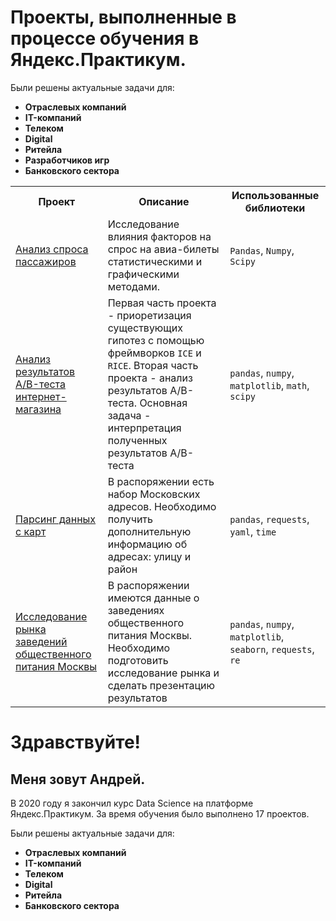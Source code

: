 # Проекты, выполненные в процессе обучения в Яндекс.Практикум.

Были решены актуальные задачи для:
* **Отраслевых компаний**
* **IT-компаний**
* **Телеком**
* **Digital**
* **Ритейла**
* **Разработчиков игр**
* **Банковского сектора**

<table>
	<tr>
		<th>Проект</th>
		<th>Описание</th>
		<th>Использованные библиотеки</th>
	</tr>
	<tr>
		<td>
			<a href="https://github.com/Narboro/Yandex.Praktikum/tree/master/%D0%90%D0%BD%D0%B0%D0%BB%D0%B8%D0%B7%20%D1%81%D0%BF%D1%80%D0%BE%D1%81%D0%B0%20%D0%BF%D0%B0%D1%81%D1%81%D0%B0%D0%B6%D0%B8%D1%80%D0%BE%D0%B2" alt="Анализ спроса пассажиров">Анализ спроса пассажиров</a>
		</td>
		<td>
			Исследование влияния факторов на спрос на авиа-билеты статистическими и графическими методами.
		</td>
		<td>
			<code>Pandas</code>, <code>Numpy</code>, <code>Scipy</code>
		</td>
	</tr>
	<tr>
		<td>
			<a href="https://github.com/stas-chuprinskiy/praktikum_projects/tree/master/ab-analysis" alt="Анализ результатов A/B-теста интернет-магазина">Анализ результатов A/B-теста интернет-магазина</a>
		</td>
		<td>
			Первая часть проекта - приоретизация существующих гипотез с помощью фреймворков <code>ICE</code> и <code>RICE</code>.
			Вторая часть проекта - анализ результатов A/B-теста. Основная задача - интерпретация полученных результатов A/B-теста
		</td>
		<td>
			<code>pandas</code>, <code>numpy</code>, <code>matplotlib</code>, <code>math</code>, <code>scipy</code>
		</td>
	</tr>
	<tr>
		<td>
			<a href="https://github.com/stas-chuprinskiy/praktikum_projects/tree/master/get-address-info-geocoder" alt="Парсинг данных с карт">Парсинг данных с карт</a>
		</td>
		<td>
			В распоряжении есть набор Московских адресов. Необходимо получить дополнительную информацию об адресах: улицу и район
		</td>
		<td>
			<code>pandas</code>, <code>requests</code>, <code>yaml</code>, <code>time</code>
		</td>
	</tr>
	<tr>
		<td>
			<a href="https://github.com/stas-chuprinskiy/praktikum_projects/tree/master/market-analysis" alt="Исследование рынка заведений общественного питания Москвы">Исследование рынка заведений общественного питания Москвы</a>
		</td>
		<td>
			В распоряжении имеются данные о заведениях общественного питания Москвы.
			Необходимо подготовить исследование рынка и сделать презентацию результатов
		</td>
		<td>
			<code>pandas</code>, <code>numpy</code>, <code>matplotlib</code>, <code>seaborn</code>, <code>requests</code>, <code>re</code>
		</td>
	</tr>
</table>




# Здравствуйте!

## Меня зовут Андрей.

В 2020 году я закончил курс Data Science на платформе Яндекс.Практикум. За время обучения было выполнено 17 проектов.  

Были решены актуальные задачи для:
* **Отраслевых компаний**
* **IT-компаний**
* **Телеком**
* **Digital**
* **Ритейла**
* **Банковского сектора**

